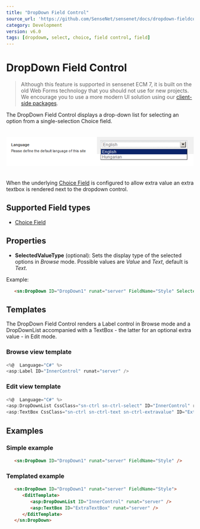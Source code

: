 ```yaml
---
title: "DropDown Field Control"
source_url: 'https://github.com/SenseNet/sensenet/docs/dropdown-fieldcontrol.md'
category: Development
version: v6.0
tags: [dropdowm, select, choice, field control, field]
---
```


# DropDown Field Control

> Although this feature is supported in sensenet ECM 7, it is built on the old Web Forms technology that you should not use for new projects. We encourage you to use a more modern UI solution using our [client-side packages](https://www.npmjs.com/org/sensenet).

The DropDown Field Control displays a drop-down list for selecting an option from a single-selection Choice field.

<img src="https://raw.githubusercontent.com/SenseNet/sensenet/master/docs/images/DropDown.png" style="margin: 20px auto" />

When the underlying [Choice Field](choice-field.md) is configured to allow extra value an extra textbox is rendered next to the dropdown control.

## Supported Field types

- [Choice Field](choice-field.md)

## Properties

- **SelectedValueType** (optional): Sets the display type of the selected options in *Browse* mode. Possible values are *Value* and *Text*, default is *Text*.

Example:

```html
   <sn:DropDown ID="DropDown1" runat="server" FieldName="Style" SelectedValueType="Value" />
```

## Templates

The DropDown Field Control renders a Label control in Browse mode and a DropDownList accompanied with a TextBox - the latter for an optional extra value - in Edit mode.

### Browse view template

```csharp
<%@  Language="C#" %>
<asp:Label ID="InnerControl" runat="server" />
```

### Edit view template

```csharp
<%@  Language="C#" %>
<asp:DropDownList CssClass="sn-ctrl sn-ctrl-select" ID="InnerControl" runat="server" />
<asp:TextBox CssClass="sn-ctrl sn-ctrl-text sn-ctrl-extravalue" ID="ExtraTextBox" runat="server" />
```

## Examples

### Simple example

```html
   <sn:DropDown ID="DropDown1" runat="server" FieldName="Style" />
```

### Templated example

```html
   <sn:DropDown ID="DropDown1" runat="server" FieldName="Style">
      <EditTemplate>
         <asp:DropDownList ID="InnerControl" runat="server" />
         <asp:TextBox ID="ExtraTextBox" runat="server" />
      </EditTemplate>
   </sn:DropDown>
```